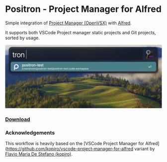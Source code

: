 # Positron - Project Manager for Alfred

Simple integration of [Project Manager (OpenVSX)](https://open-vsx.org/extension/alefragnani/project-manager) with [Alfred](https://www.alfredapp.com/).

It supports both VSCode Project manager static projects and Git projects, sorted by usage.

![](positron-with-alfred.png)

### [Download](./releases)

### Acknowledgements

This workflow is heavily based on the [VSCode Project Manager for Alfred](https://github.com/kopiro/vscode-project-manager-for-alfred variant by [Flavio Maria De Stefano (kopiro)](https://github.com/kopiro).
